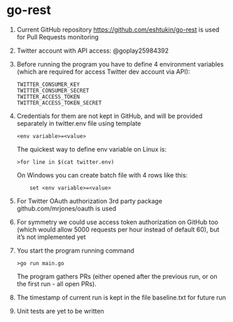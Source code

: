 # go-rest

1.	Current GitHub repository https://github.com/eshtukin/go-rest is used for Pull Requests monitoring

2.	Twitter account with API access: @goplay25984392

3.  Before running the program you have to define 4 environment variables (which are required for access Twitter dev account via API):

        TWITTER_CONSUMER_KEY
        TWITTER_CONSUMER_SECRET
        TWITTER_ACCESS_TOKEN
        TWITTER_ACCESS_TOKEN_SECRET

4.	Credentials for them are not kept in GitHub, and will be provided separately in twitter.env file using template 

        <env variable>=<value>
  
    The quickest way to define env variable on Linux is:
    
        >for line in $(cat twitter.env)
      
    On Windows you can create batch file with 4 rows like this:
    
		    set <env variable>=<value>
        
5.	For Twitter OAuth authorization 3rd party package github.com/mrjones/oauth is used

6.	For symmetry we could use access token authorization on GitHub too (which would allow 5000 requests per hour instead of default 60),       but it’s not implemented yet

7.	You start the program running command

        >go run main.go
        
    The program gathers PRs (either opened after the previous run, or on the first run - all open PRs).
    
8.	The timestamp of current run is kept in the file baseline.txt for future run

9.	Unit tests are yet to be written

